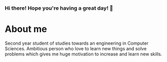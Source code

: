 ### Hi there! Hope you're having a great day! 🙏

# About me
Second year student of studies towards an engineering in Computer Sciences. 
Ambitious person who love to learn new things and solve problems which gives me huge motivation to increase and learn new skills.
<!--
**TheItaroshi/TheItaroshi** is a ✨ _special_ ✨ repository because its `README.md` (this file) appears on your GitHub profile.

Here are some ideas to get you started:

- 🔭 I’m currently working on ...
- 🌱 I’m currently learning ...
- 👯 I’m looking to collaborate on ...
- 🤔 I’m looking for help with ...
- 💬 Ask me about ...
- 📫 How to reach me: ...
- 😄 Pronouns: ...
- ⚡ Fun fact: ...
-->
